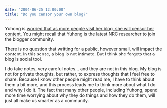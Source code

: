 ```yaml
---
date: "2004-06-25 12:00:00"
title: "Do you censor your own blog?"
---
```




Yuhong is [worried that as more people visit her blog, she will censor her content.](https://flydragony.blogspot.com/2004/06/blogging-murmur.html) You might recall that Yuhong is the latest NRC researcher to join the blogger community.

There is no question that writting for a public, however small, will impact the content. In this sense, a blog is not intimate. But I think she forgets that a blog is social tool.

I do take notes, very careful notes&hellip; and they are not in this blog. My blog is not for private thoughts, but rather, to express thoughts that I feel free to share. Because I know other people might read me, I have to think about them a bit more, and this process leads me to think more about what I do and why I do it. The fact that many other people, including Yuhong, spend more time worrying about why they do things and how they do them, will just all make us smarter as a community.

